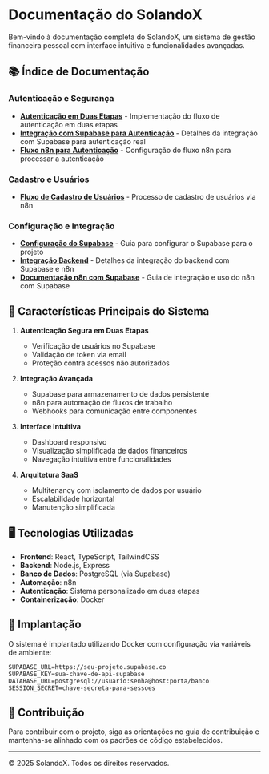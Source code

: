 # Documentação do SolandoX

Bem-vindo à documentação completa do SolandoX, um sistema de gestão financeira pessoal com interface intuitiva e funcionalidades avançadas.

## 📚 Índice de Documentação

### Autenticação e Segurança

- [**Autenticação em Duas Etapas**](autenticacao-duas-etapas.md) - Implementação do fluxo de autenticação em duas etapas
- [**Integração com Supabase para Autenticação**](autenticacao-supabase.md) - Detalhes da integração com Supabase para autenticação real
- [**Fluxo n8n para Autenticação**](n8n_workflow_autenticacao.md) - Configuração do fluxo n8n para processar a autenticação

### Cadastro e Usuários

- [**Fluxo de Cadastro de Usuários**](n8n_workflow_users.md) - Processo de cadastro de usuários via n8n

### Configuração e Integração

- [**Configuração do Supabase**](configuracao-supabase.md) - Guia para configurar o Supabase para o projeto
- [**Integração Backend**](integracao-backend.md) - Detalhes da integração do backend com Supabase e n8n
- [**Documentação n8n com Supabase**](n8n-supabase-documentacao.md) - Guia de integração e uso do n8n com Supabase

## 🔑 Características Principais do Sistema

1. **Autenticação Segura em Duas Etapas**
   - Verificação de usuários no Supabase
   - Validação de token via email
   - Proteção contra acessos não autorizados

2. **Integração Avançada**
   - Supabase para armazenamento de dados persistente
   - n8n para automação de fluxos de trabalho
   - Webhooks para comunicação entre componentes

3. **Interface Intuitiva**
   - Dashboard responsivo
   - Visualização simplificada de dados financeiros
   - Navegação intuitiva entre funcionalidades

4. **Arquitetura SaaS**
   - Multitenancy com isolamento de dados por usuário
   - Escalabilidade horizontal
   - Manutenção simplificada

## 🖥️ Tecnologias Utilizadas

- **Frontend**: React, TypeScript, TailwindCSS
- **Backend**: Node.js, Express
- **Banco de Dados**: PostgreSQL (via Supabase)
- **Automação**: n8n
- **Autenticação**: Sistema personalizado em duas etapas
- **Containerização**: Docker

## 🚀 Implantação

O sistema é implantado utilizando Docker com configuração via variáveis de ambiente:

```
SUPABASE_URL=https://seu-projeto.supabase.co
SUPABASE_KEY=sua-chave-de-api-supabase
DATABASE_URL=postgresql://usuario:senha@host:porta/banco
SESSION_SECRET=chave-secreta-para-sessoes
```

## 👥 Contribuição

Para contribuir com o projeto, siga as orientações no guia de contribuição e mantenha-se alinhado com os padrões de código estabelecidos.

---

© 2025 SolandoX. Todos os direitos reservados.